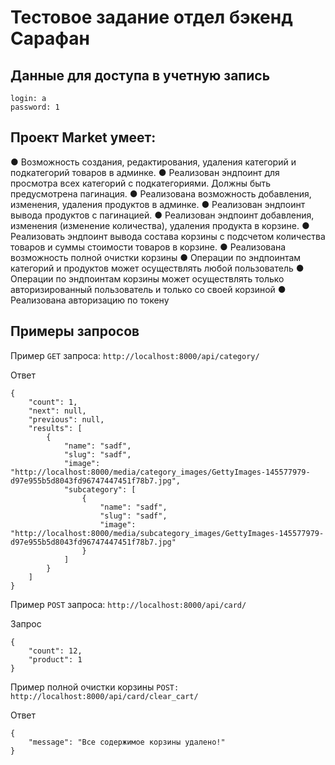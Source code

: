 # Тестовое задание отдел бэкенд Сарафан

## Данные для доступа в учетную запись
```
login: a
password: 1
```

##  Проект Market умеет:
●	Возможность создания, редактирования, удаления категорий и подкатегорий товаров в админке.
●	Реализован эндпоинт для просмотра всех категорий с подкатегориями. Должны быть предусмотрена пагинация.
●	Реализована возможность добавления, изменения, удаления продуктов в админке.
●	Реализован эндпоинт вывода продуктов с пагинацией.
●	Реализован эндпоинт добавления, изменения (изменение количества), удаления продукта в корзине.
●	Реализовать эндпоинт вывода  состава корзины с подсчетом количества товаров и суммы стоимости товаров в корзине.
●	Реализована возможность полной очистки корзины
●	Операции по эндпоинтам категорий и продуктов может осуществлять любой пользователь
●	Операции по эндпоинтам корзины может осуществлять только авторизированный пользователь и только со своей корзиной
●	Реализована авторизацию по токену

## Примеры запросов
Пример ```GET``` запроса: ``` http://localhost:8000/api/category/ ```

Ответ
```
{
    "count": 1,
    "next": null,
    "previous": null,
    "results": [
        {
            "name": "sadf",
            "slug": "sadf",
            "image": "http://localhost:8000/media/category_images/GettyImages-145577979-d97e955b5d8043fd96747447451f78b7.jpg",
            "subcategory": [
                {
                    "name": "sadf",
                    "slug": "sadf",
                    "image": "http://localhost:8000/media/subcategory_images/GettyImages-145577979-d97e955b5d8043fd96747447451f78b7.jpg"
                }
            ]
        }
    ]
}
```

Пример ```POST``` запроса: ``` http://localhost:8000/api/card/ ```

Запрос
```
{
    "count": 12,
    "product": 1
}
```

Пример полной очистки корзины  ```POST: http://localhost:8000/api/card/clear_cart/ ```

Ответ

```
{
    "message": "Все содержимое корзины удалено!"
}
```